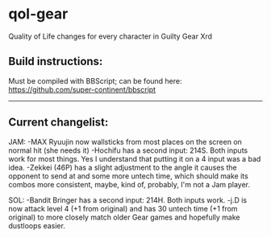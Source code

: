 # qol-gear
 Quality of Life changes for every character in Guilty Gear Xrd

## Build instructions:

Must be compiled with BBScript; can be found here: https://github.com/super-continent/bbscript

--- 

## Current changelist:

JAM:
-MAX Ryuujin now wallsticks from most places on the screen on normal hit (she needs it)
-Hochifu has a second input: 214S. Both inputs work for most things. Yes I understand that putting it on a 4 input was a bad idea.
-Zekkei (46P) has a slight adjustment to the angle it causes the opponent to send at and some more untech time, which should make its combos more consistent, maybe, kind of, probably, I'm not a Jam player.

SOL:
-Bandit Bringer has a second input: 214H. Both inputs work.
-j.D is now attack level 4 (+1 from original) and has 30 untech time (+1 from original) to more closely match older Gear games and hopefully make dustloops easier.